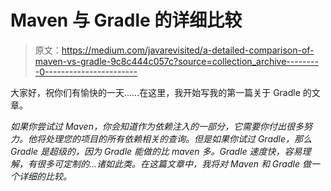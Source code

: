 # Maven 与 Gradle 的详细比较

> 原文：<https://medium.com/javarevisited/a-detailed-comparison-of-maven-vs-gradle-9c8c444c057c?source=collection_archive---------0----------------------->

大家好，祝你们有愉快的一天……在这里，我开始写我的第一篇关于 Gradle 的文章。

*如果你尝试过 Maven，你会知道作为依赖注入的一部分，它需要你付出很多努力。他将处理您的项目的所有依赖相关的查询。但是如果你试过 Gradle，那么 Gradle 是超级的，因为 Gradle 能做的比 maven 多。Gradle 速度快，容易理解，有很多可定制的…诸如此类。在这篇文章中，我将对 Maven 和 Gradle 做一个详细的比较。*